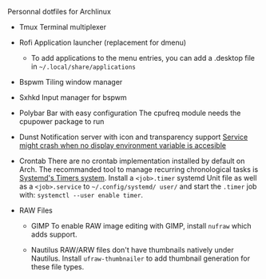 Personnal dotfiles for Archlinux

* Tmux
  Terminal multiplexer
* Rofi
  Application launcher (replacement for dmenu)
  - To add applications to the menu entries, you can add a <app>.desktop file
    in `~/.local/share/applications`
* Bspwm
  Tiling window manager
* Sxhkd
  Input manager for bspwm
* Polybar
  Bar with easy configuration
  The cpufreq module needs the cpupower package to run
* Dunst
  Notification server with icon and transparency support
  [Service might crash when no display environment variable is accesible](https://github.com/dunst-project/dunst/issues/347)

* Crontab
  There are no crontab implementation installed by default on Arch.
  The recommanded tool to manage recurring chronological tasks is [Systemd's
  Timers system](https://wiki.archlinux.org/index.php/Systemd/Timers).
  Install a `<job>.timer` systemd Unit file as well as a `<job>.service` to
  `~/.config/systemd/ user/` and start the `.timer` job with:
  `systemctl --user enable timer`.

* RAW Files

  - GIMP
    To enable RAW image editing with GIMP, install `nufraw` which adds support.

  - Nautilus
    RAW/ARW files don't have thumbnails natively under Nautilus.
    Install `ufraw-thumbnailer` to add thumbnail generation for these file types.

